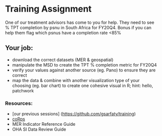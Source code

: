 
# Training Assignment

One of our treatment advisors has come to you for help. They need to see % TPT completion by psnu in South Africa for FY20Q4. Bonus if you can help them flag which psnus have a completion rate <85%

## Your job: 

* download the correct datasets (MER & geospatial)
* manipulate the MSD to create the TPT % completion metric for FY20Q4
* verify your values against another source (eg. Pano) to ensure they are correct
* map the data & combine with another visualization type of your choosing (eg. bar chart) to create one cohesive visual in R; hint: hello, patchwork

### Resources:

* [our previous sessions] (https://github.com/gsarfaty/training)
* [coRps](https://github.com/USAID-OHA-SI/coRps)
* MER Indicator Reference Guide
* OHA SI Data Review Guide




